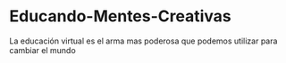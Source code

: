 # Educando-Mentes-Creativas
La educación virtual es el arma mas poderosa que podemos utilizar para cambiar el mundo
